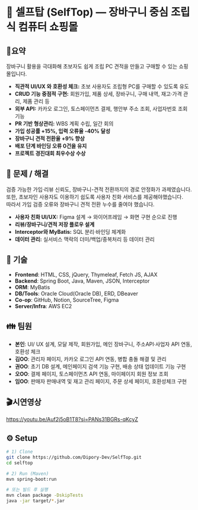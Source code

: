 # 🛒 셀프탑 (SelfTop) — 장바구니 중심 조립식 컴퓨터 쇼핑몰

## 📌요약
장바구니 활용을 극대화해 초보자도 쉽게 조립 PC 견적을 만들고 구매할 수 있는 쇼핑몰입니다.  



- **직관적 UI/UX 와 호환성 체크:** 초보 사용자도 조립형 PC를 구매할 수 있도록 유도  
- **CRUD 기능 중점적 구현:** 회원가입, 제품 상세, 장바구니, 구매 내역, 재고·가격 관리, 제품 관리 등
- **외부 API:** 카카오 로그인, 토스페이먼츠 결제, 행안부 주소 조회, 사업자번호 조회 기능
- **PR 기반 형상관리:** WBS 계획 수립, 일간 회의 
- **가입 성공률 +15%, 입력 오류율 -40% 달성**
- **장바구니 견적 전환율 +9% 향상**
- **배포 단계 바인딩 오류 0건을 유지**
- **프로젝트 경진대회 최우수상 수상** 

## 🤔 문제 / 해결 
검증 가능한 가입·리뷰 신뢰도, 장바구니-견적 전환까지의 경로 안정화가 과제였습니다.  
또한, 초보자인 사용자도 이용하기 쉽도록 사용자 친화 서비스를 제공해야했습니다.  
따라서 가입 검증 오류와 장바구니 견적 전환 누수를 줄여야 했습니다.  

- **사용자 친화 UI/UX:** Figma 설계 → 와이어프레임 → 화면 구현 순으로 진행
- **리뷰/장바구니/견적 저장 플로우 설계**
- **Interceptor와 MyBatis:**  SQL 분리·바인딩 체계화
- **데이터 관리:** 실서비스 맥락의 더미/백업/중복처리 등 데이터 관리

## 🔨 기술
- **Frontend**: HTML, CSS, jQuery, Thymeleaf, Fetch JS, AJAX
- **Backend**: Spring Boot, Java, Maven, JSON, Interceptor
- **ORM**: MyBatis
- **DB/Tools**: Oracle Cloud(Oracle DB), ERD, DBeaver
- **Co-op**: GitHub, Notion, SourceTree, Figma
- **Server/Infra**: AWS EC2

## 👪 팀원

- **본인**: UI/ UX 설계, 모달 제작, 회원가입, 메인 장바구니, 주소API·사업자 API 연동, 호환성 체크
- **김OO**: 관리자 페이지, 카카오 로그인 API 연동, 병합 충돌 해결 및 관리
- **권OO**: 초기 DB 설계, 메인페이지 검색 기능 구현, 배송 상태 업데이트 기능 구현
- **오OO**: 결제 페이지, 토스페이먼츠 API 연동, 마이페이지 회원 정보 조회
- **임OO**: 판매자 판매내역 및 재고 관리 페이지, 주문 상세 페이지, 호환성체크 구현


## 🎬시연영상
https://youtu.be/Auf2j5oB1T8?si=PANs31BGRs-qKcyZ




## ⚙️ Setup
```bash
# 1) Clone
git clone https://github.com/Dipory-Dev/SelfTop.git
cd selftop

# 2) Run (Maven)
mvn spring-boot:run

# 또는 빌드 후 실행
mvn clean package -DskipTests
java -jar target/*.jar